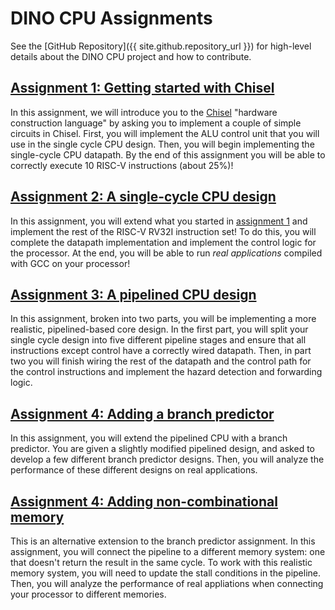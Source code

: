 ---
---

# DINO CPU Assignments

See the [GitHub Repository]({{ site.github.repository_url }}) for high-level details about the DINO CPU project and how to contribute.

## [Assignment 1: Getting started with Chisel](assignments/assignment-1.md)

In this assignment, we will introduce you to the [Chisel](https://www.chisel-lang.org/) "hardware construction language" by asking you to implement a couple of simple circuits in Chisel.
First, you will implement the ALU control unit that you will use in the single cycle CPU design.
Then, you will begin implementing the single-cycle CPU datapath.
By the end of this assignment you will be able to correctly execute 10 RISC-V instructions (about 25%)!

## [Assignment 2: A single-cycle CPU design](assignments/assignment-2.md)

In this assignment, you will extend what you started in [assignment 1](assignments/assignment-1.md) and implement the rest of the RISC-V RV32I instruction set!
To do this, you will complete the datapath implementation and implement the control logic for the processor.
At the end, you will be able to run *real applications* compiled with GCC on your processor!

## [Assignment 3: A pipelined CPU design](assignments/assignment-3.md)

In this assignment, broken into two parts, you will be implementing a more realistic, pipelined-based core design.
In the first part, you will split your single cycle design into five different pipeline stages and ensure that all instructions except control have a correctly wired datapath.
Then, in part two you will finish wiring the rest of the datapath and the control path for the control instructions and implement the hazard detection and forwarding logic.

## [Assignment 4: Adding a branch predictor](assignments/assignment-4-bp.md)

In this assignment, you will extend the pipelined CPU with a branch predictor.
You are given a slightly modified pipelined design, and asked to develop a few different branch predictor designs.
Then, you will analyze the performance of these different designs on real applications.

## [Assignment 4: Adding non-combinational memory](assignments/assignment-4-nc.md)

This is an alternative extension to the branch predictor assignment.
In this assignment, you will connect the pipeline to a different memory system: one that doesn't return the result in the same cycle.
To work with this realistic memory system, you will need to update the stall conditions in the pipeline.
Then, you will analyze the performance of real appliations when connecting your processor to different memories.

